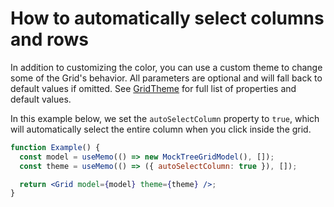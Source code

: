 # How to automatically select columns and rows

In addition to customizing the color, you can use a custom theme to change some of the Grid's behavior. All parameters are optional and will fall back to default values if omitted. See [GridTheme](https://github.com/deephaven/web-client-ui/blob/main/packages/grid/src/GridTheme.ts) for full list of properties and default values.

In this example below, we set the `autoSelectColumn` property to `true`, which will automatically select the entire column when you click inside the grid.

```jsx live
function Example() {
  const model = useMemo(() => new MockTreeGridModel(), []);
  const theme = useMemo(() => ({ autoSelectColumn: true }), []);

  return <Grid model={model} theme={theme} />;
}
```
